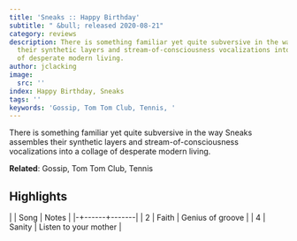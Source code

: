 ```yaml
---
title: 'Sneaks :: Happy Birthday'
subtitle: " &bull; released 2020-08-21"
category: reviews
description: There is something familiar yet quite subversive in the way Sneaks assembles
  their synthetic layers and stream-of-consciousness vocalizations into a collage
  of desperate modern living.
author: jclacking
image:
  src: ''
index: Happy Birthday, Sneaks
tags: ''
keywords: 'Gossip, Tom Tom Club, Tennis, '
---
```

There is something familiar yet quite subversive in the way Sneaks assembles their synthetic layers and stream-of-consciousness vocalizations into a collage of desperate modern living.<!--more-->

**Related**: Gossip, Tom Tom Club, Tennis

## Highlights

| | Song | Notes |
|-+------+-------|
| 2 | Faith | Genius of groove |
| 4 | Sanity | Listen to your mother |

